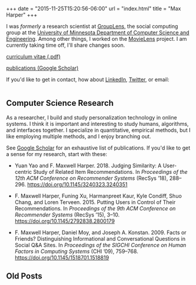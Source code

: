 +++
date = "2015-11-25T15:20:56-06:00"
url = "index.html"
title = "Max Harper"
+++

I was *formerly* a research scientist at [GroupLens](http://grouplens.org),
the social computing group at the [University of Minnesota
Department of Computer Science and Engineering](http://www.cs.umn.edu).
Among other things, I worked on the [MovieLens](http://movielens.org) project.
I am currently taking time off, I'll share changes soon.

[curriculum vitae (.pdf)](/files/harper-cv.pdf)

[publications (Google Scholar)](https://scholar.google.com/citations?user=y9kaCjcAAAAJ&hl=en&oi=sra)

If you'd like to get in contact, how about
[LinkedIn](https://www.linkedin.com/in/maxharper),
[Twitter](https://twitter.com/maxharp3r), or email:

<img src="/images/max-umn-edu.png" alt="" style="max-width: 200px;">

## Computer Science Research

As a researcher, I build and study personalization technology in online systems.
I think it is important and interesting to study humans, algorithms, and interfaces together.
I specialize in quantitative, empirical methods, but I like employing multiple
methods, and I enjoy branching out.

See [Google Scholar](https://scholar.google.com/citations?user=y9kaCjcAAAAJ&hl=en&oi=sra)
for an exhaustive list of publications. If you'd like to get a sense for my research, start with these:

* Yuan Yao and F. Maxwell Harper. 2018. Judging Similarity: A User-centric Study of Related Item Recommendations. In <i>Proceedings of the 12th ACM Conference on Recommender Systems</i> (RecSys ’18), 288–296. <a href="https://doi.org/10.1145/3240323.3240351">https://doi.org/10.1145/3240323.3240351</a>

* F. Maxwell Harper, Funing Xu, Harmanpreet Kaur, Kyle Condiff, Shuo Chang, and Loren Terveen. 2015. Putting Users in Control of Their Recommendations. In <i>Proceedings of the 9th ACM Conference on Recommender Systems</i> (RecSys ’15), 3–10. <a href="https://doi.org/10.1145/2792838.2800179">https://doi.org/10.1145/2792838.2800179</a>

* F. Maxwell Harper, Daniel Moy, and Joseph A. Konstan. 2009. Facts or Friends? Distinguishing Informational and Conversational Questions in Social Q&A Sites. In <i>Proceedings of the SIGCHI Conference on Human Factors in Computing Systems</i> (CHI ’09), 759–768. <a href="https://doi.org/10.1145/1518701.1518819">https://doi.org/10.1145/1518701.1518819</a>

## Old Posts
